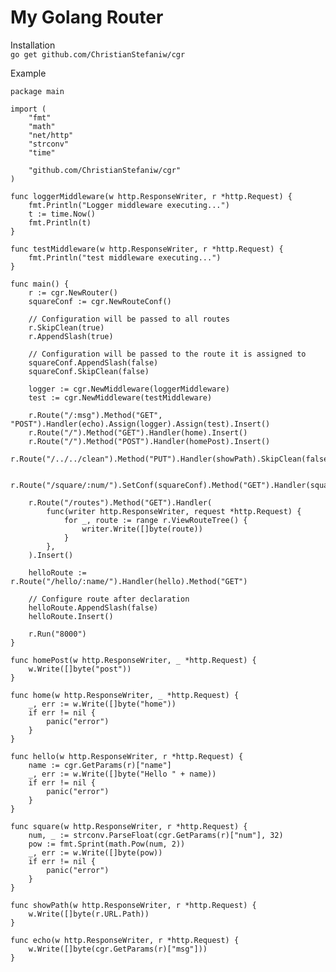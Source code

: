 # My Golang Router

Installation  
```go get github.com/ChristianStefaniw/cgr```

Example

```golang
package main

import (
	"fmt"
	"math"
	"net/http"
	"strconv"
	"time"

	"github.com/ChristianStefaniw/cgr"
)

func loggerMiddleware(w http.ResponseWriter, r *http.Request) {
	fmt.Println("Logger middleware executing...")
	t := time.Now()
	fmt.Println(t)
}

func testMiddleware(w http.ResponseWriter, r *http.Request) {
	fmt.Println("test middleware executing...")
}

func main() {
	r := cgr.NewRouter()
	squareConf := cgr.NewRouteConf()

	// Configuration will be passed to all routes
	r.SkipClean(true)
	r.AppendSlash(true)

	// Configuration will be passed to the route it is assigned to
	squareConf.AppendSlash(false)
	squareConf.SkipClean(false)

	logger := cgr.NewMiddleware(loggerMiddleware)
	test := cgr.NewMiddleware(testMiddleware)

	r.Route("/:msg").Method("GET", "POST").Handler(echo).Assign(logger).Assign(test).Insert()
	r.Route("/").Method("GET").Handler(home).Insert()
	r.Route("/").Method("POST").Handler(homePost).Insert()
	r.Route("/../../clean").Method("PUT").Handler(showPath).SkipClean(false).Insert()

	r.Route("/square/:num/").SetConf(squareConf).Method("GET").Handler(square).Insert()

	r.Route("/routes").Method("GET").Handler(
		func(writer http.ResponseWriter, request *http.Request) {
			for _, route := range r.ViewRouteTree() {
				writer.Write([]byte(route))
			}
		},
	).Insert()

	helloRoute := r.Route("/hello/:name/").Handler(hello).Method("GET")

	// Configure route after declaration
	helloRoute.AppendSlash(false)
	helloRoute.Insert()

	r.Run("8000")
}

func homePost(w http.ResponseWriter, _ *http.Request) {
	w.Write([]byte("post"))
}

func home(w http.ResponseWriter, _ *http.Request) {
	_, err := w.Write([]byte("home"))
	if err != nil {
		panic("error")
	}
}

func hello(w http.ResponseWriter, r *http.Request) {
	name := cgr.GetParams(r)["name"]
	_, err := w.Write([]byte("Hello " + name))
	if err != nil {
		panic("error")
	}
}

func square(w http.ResponseWriter, r *http.Request) {
	num, _ := strconv.ParseFloat(cgr.GetParams(r)["num"], 32)
	pow := fmt.Sprint(math.Pow(num, 2))
	_, err := w.Write([]byte(pow))
	if err != nil {
		panic("error")
	}
}

func showPath(w http.ResponseWriter, r *http.Request) {
	w.Write([]byte(r.URL.Path))
}

func echo(w http.ResponseWriter, r *http.Request) {
	w.Write([]byte(cgr.GetParams(r)["msg"]))
}

```
